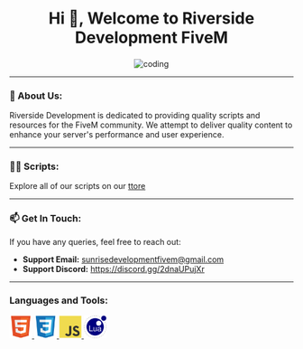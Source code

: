 <h1 align="center">Hi 👋, Welcome to Riverside Development FiveM</h1>

<p align="center">
  <img align="center" alt="coding" width="400" src="https://media.discordapp.net/attachments/1334133142671458405/1372064695217033339/RSD.png?ex=68256a53&is=682418d3&hm=5b689a1e4fb5ed8ff5e71a818ef119132240246da963eeef0351d7e0320c7fcd&=&format=webp&quality=lossless=">
</p>

---

### 🌟 About Us:
Riverside Development is dedicated to providing quality scripts and resources for the FiveM community. We attempt to deliver quality content to enhance your server's performance and user experience.

---

### 👨‍💻 Scripts:
Explore all of our scripts on our [ttore](https://riversidedevelopment.tebex.io)

---

### 📫 Get In Touch:
If you have any queries, feel free to reach out:
- **Support Email:** sunrisedevelopmentfivem@gmail.com
- **Support Discord:** https://discord.gg/2dnaUPujXr

---

<h3 align="left">Languages and Tools:</h3>
<p align="left">
  <a href="https://developer.mozilla.org/en-US/docs/Web/HTML" target="_blank" rel="noreferrer">
    <img src="https://raw.githubusercontent.com/devicons/devicon/master/icons/html5/html5-original.svg" alt="HTML5" width="40" height="40"/>
  </a>
  <a href="https://developer.mozilla.org/en-US/docs/Web/CSS" target="_blank" rel="noreferrer">
    <img src="https://raw.githubusercontent.com/devicons/devicon/master/icons/css3/css3-original.svg" alt="CSS3" width="40" height="40"/>
  </a>
  <a href="https://developer.mozilla.org/en-US/docs/Web/JavaScript" target="_blank" rel="noreferrer">
    <img src="https://raw.githubusercontent.com/devicons/devicon/master/icons/javascript/javascript-original.svg" alt="JavaScript" width="40" height="40"/>
  </a>
  <a href="https://www.lua.org/" target="_blank" rel="noreferrer">
    <img src="https://raw.githubusercontent.com/devicons/devicon/master/icons/lua/lua-original.svg" alt="Lua" width="40" height="40"/>
  </a>
</p>
